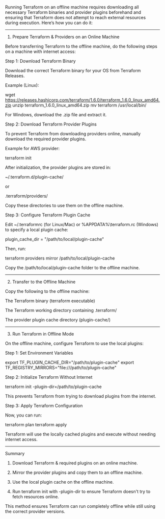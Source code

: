 Running Terraform on an offline machine requires downloading all necessary Terraform binaries and provider plugins beforehand and ensuring that Terraform does not attempt to reach external resources during execution. Here’s how you can do it:


---

1. Prepare Terraform & Providers on an Online Machine

Before transferring Terraform to the offline machine, do the following steps on a machine with internet access:

Step 1: Download Terraform Binary

Download the correct Terraform binary for your OS from Terraform Releases.

Example (Linux):

wget https://releases.hashicorp.com/terraform/1.6.0/terraform_1.6.0_linux_amd64.zip
unzip terraform_1.6.0_linux_amd64.zip
mv terraform /usr/local/bin/

For Windows, download the .zip file and extract it.

Step 2: Download Terraform Provider Plugins

To prevent Terraform from downloading providers online, manually download the required provider plugins.

Example for AWS provider:

terraform init

After initialization, the provider plugins are stored in:

~/.terraform.d/plugin-cache/

or

.terraform/providers/

Copy these directories to use them on the offline machine.

Step 3: Configure Terraform Plugin Cache

Edit ~/.terraformrc (for Linux/Mac) or %APPDATA%\terraform.rc (Windows) to specify a local plugin cache:

plugin_cache_dir = "/path/to/local/plugin-cache"

Then, run:

terraform providers mirror /path/to/local/plugin-cache

Copy the /path/to/local/plugin-cache folder to the offline machine.


---

2. Transfer to the Offline Machine

Copy the following to the offline machine:

The Terraform binary (terraform executable)

The Terraform working directory containing .terraform/

The provider plugin cache directory (plugin-cache/)



---

3. Run Terraform in Offline Mode

On the offline machine, configure Terraform to use the local plugins:

Step 1: Set Environment Variables

export TF_PLUGIN_CACHE_DIR="/path/to/plugin-cache"
export TF_REGISTRY_MIRRORS="file:///path/to/plugin-cache"

Step 2: Initialize Terraform Without Internet

terraform init -plugin-dir=/path/to/plugin-cache

This prevents Terraform from trying to download plugins from the internet.

Step 3: Apply Terraform Configuration

Now, you can run:

terraform plan
terraform apply

Terraform will use the locally cached plugins and execute without needing internet access.


---

Summary

1. Download Terraform & required plugins on an online machine.


2. Mirror the provider plugins and copy them to an offline machine.


3. Use the local plugin cache on the offline machine.


4. Run terraform init with -plugin-dir to ensure Terraform doesn't try to fetch resources online.



This method ensures Terraform can run completely offline while still using the correct provider versions.

